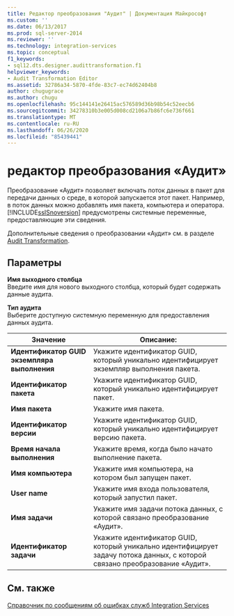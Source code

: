 ```yaml
---
title: Редактор преобразования "Аудит" | Документация Майкрософт
ms.custom: ''
ms.date: 06/13/2017
ms.prod: sql-server-2014
ms.reviewer: ''
ms.technology: integration-services
ms.topic: conceptual
f1_keywords:
- sql12.dts.designer.audittransformation.f1
helpviewer_keywords:
- Audit Transformation Editor
ms.assetid: 32786a34-5870-4fde-83c7-ec74d62404b8
author: chugugrace
ms.author: chugu
ms.openlocfilehash: 95c144141e26415ac576589d36b98b54c52eecb6
ms.sourcegitcommit: 34278310b3e005d008cd2106a7b86fc6e736f661
ms.translationtype: MT
ms.contentlocale: ru-RU
ms.lasthandoff: 06/26/2020
ms.locfileid: "85439441"
---
```

# <a name="audit-transformation-editor"></a>редактор преобразования «Аудит»
  Преобразование «Аудит» позволяет включать поток данных в пакет для передачи данных о среде, в которой запускается этот пакет. Например, в поток данных можно добавлять имя пакета, компьютера и оператора. [!INCLUDE[ssISnoversion](../includes/ssisnoversion-md.md)] предусмотрены системные переменные, предоставляющие эти сведения.  
  
 Дополнительные сведения о преобразовании «Аудит» см. в разделе [Audit Transformation](data-flow/transformations/audit-transformation.md).  
  
## <a name="options"></a>Параметры  
 **Имя выходного столбца**  
 Введите имя для нового выходного столбца, который будет содержать данные аудита.  
  
 **Тип аудита**  
 Выберите доступную системную переменную для предоставления данных аудита.  
  
|Значение|Описание:|  
|-----------|-----------------|  
|**Идентификатор GUID экземпляра выполнения**|Укажите идентификатор GUID, который уникально идентифицирует экземпляр выполнения пакета.|  
|**Идентификатор пакета**|Укажите идентификатор GUID, который уникально идентифицирует пакет.|  
|**Имя пакета**|Укажите имя пакета.|  
|**Идентификатор версии**|Укажите идентификатор GUID, который уникально идентифицирует версию пакета.|  
|**Время начала выполнения**|Укажите время, когда было начато выполнение пакета.|  
|**Имя компьютера**|Укажите имя компьютера, на котором был запущен пакет.|  
|**User name**|Укажите имя входа пользователя, который запустил пакет.|  
|**Имя задачи**|Укажите имя задачи потока данных, с которой связано преобразование «Аудит».|  
|**Идентификатор задачи**|Укажите идентификатор GUID, который уникально идентифицирует задачу потока данных, с которой связано преобразование «Аудит».|  
  
## <a name="see-also"></a>См. также  
 [Справочник по сообщениям об ошибках служб Integration Services](../../2014/integration-services/integration-services-error-and-message-reference.md)  
  
  
